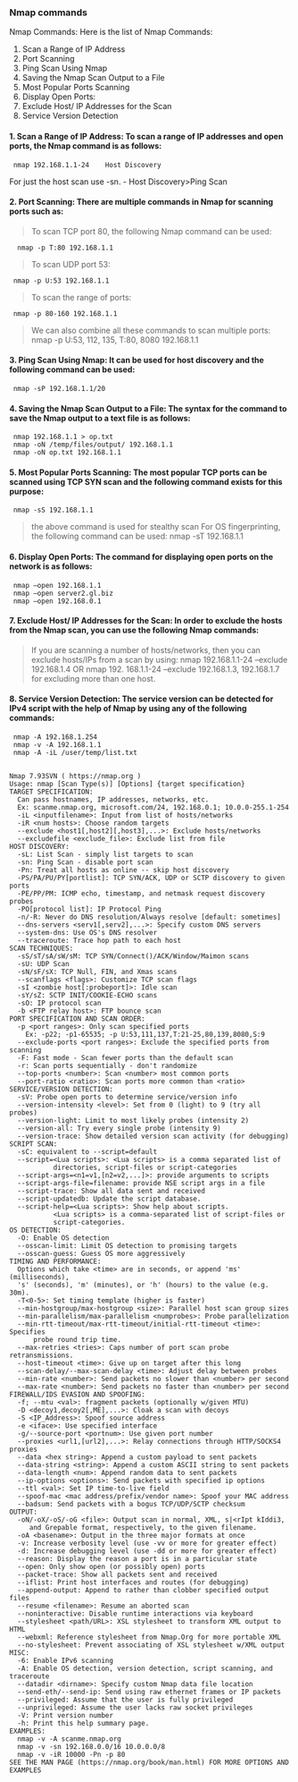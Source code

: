 ### Nmap commands

Nmap Commands:
Here is the list of Nmap Commands:

1. Scan a Range of IP Address
2. Port Scanning
3. Ping Scan Using Nmap
4. Saving the Nmap Scan Output to a File
5. Most Popular Ports Scanning
6. Display Open Ports:
7. Exclude Host/ IP Addresses for the Scan
8. Service Version Detection

#### 1. Scan a Range of IP Address: To scan a range of IP addresses and open ports, the Nmap command is as follows:
     nmap 192.168.1.1-24    Host Discovery
For just the host scan use -sn. - Host Discovery>Ping Scan
#### 2. Port Scanning: There are multiple commands in Nmap for scanning ports such as:
>   To scan TCP port 80, the following Nmap command can be used:

      nmap -p T:80 192.168.1.1

>   To scan UDP port 53:

     nmap -p U:53 192.168.1.1

 >    To scan the range of ports:

     nmap -p 80-160 192.168.1.1
>    We can also combine all these commands to scan multiple ports:
     nmap -p U:53, 112, 135, T:80, 8080 192.168.1.1
     
#### 3. Ping Scan Using Nmap: It can be used for host discovery and the following command can be used:
     nmap -sP 192.168.1.1/20
     
#### 4. Saving the Nmap Scan Output to a File: The syntax for the command to save the Nmap output to a text file is as follows:
     nmap 192.168.1.1 > op.txt
     nmap -oN /temp/files/output/ 192.168.1.1
     nmap -oN op.txt 192.168.1.1
      
#### 5. Most Popular Ports Scanning: The most popular TCP ports can be scanned using TCP SYN scan and the following command exists for this purpose:
     nmap -sS 192.168.1.1
>    the above command is used for stealthy scan
>    For OS fingerprinting, the following command can be used:
     nmap -sT 192.168.1.1
     
#### 6. Display Open Ports: The command for displaying open ports on the network is as follows:
     nmap –open 192.168.1.1
     nmap –open server2.gl.biz
     nmap –open 192.168.0.1
#### 7. Exclude Host/ IP Addresses for the Scan: In order to exclude the hosts from the Nmap scan, you can use the following Nmap commands:
>    If you are scanning a number of hosts/networks, then you can exclude hosts/IPs from a scan by using:
     nmap 192.168.1.1-24 –exclude 192.168.1.4
     OR
     nmap 192. 168.1.1-24 –exclude 192.168.1.3, 192.168.1.7   for excluding more than one host.

#### 8. Service Version Detection: The service version can be detected for IPv4 script with the help of Nmap by using any of the following commands:
     nmap -A 192.168.1.254
     nmap -v -A 192.168.1.1
     nmap -A -iL /user/temp/list.txt
     

```

Nmap 7.93SVN ( https://nmap.org )
Usage: nmap [Scan Type(s)] [Options] {target specification}
TARGET SPECIFICATION:
  Can pass hostnames, IP addresses, networks, etc.
  Ex: scanme.nmap.org, microsoft.com/24, 192.168.0.1; 10.0.0-255.1-254
  -iL <inputfilename>: Input from list of hosts/networks
  -iR <num hosts>: Choose random targets
  --exclude <host1[,host2][,host3],...>: Exclude hosts/networks
  --excludefile <exclude_file>: Exclude list from file
HOST DISCOVERY:
  -sL: List Scan - simply list targets to scan
  -sn: Ping Scan - disable port scan
  -Pn: Treat all hosts as online -- skip host discovery
  -PS/PA/PU/PY[portlist]: TCP SYN/ACK, UDP or SCTP discovery to given ports
  -PE/PP/PM: ICMP echo, timestamp, and netmask request discovery probes
  -PO[protocol list]: IP Protocol Ping
  -n/-R: Never do DNS resolution/Always resolve [default: sometimes]
  --dns-servers <serv1[,serv2],...>: Specify custom DNS servers
  --system-dns: Use OS's DNS resolver
  --traceroute: Trace hop path to each host
SCAN TECHNIQUES:
  -sS/sT/sA/sW/sM: TCP SYN/Connect()/ACK/Window/Maimon scans
  -sU: UDP Scan
  -sN/sF/sX: TCP Null, FIN, and Xmas scans
  --scanflags <flags>: Customize TCP scan flags
  -sI <zombie host[:probeport]>: Idle scan
  -sY/sZ: SCTP INIT/COOKIE-ECHO scans
  -sO: IP protocol scan
  -b <FTP relay host>: FTP bounce scan
PORT SPECIFICATION AND SCAN ORDER:
  -p <port ranges>: Only scan specified ports
    Ex: -p22; -p1-65535; -p U:53,111,137,T:21-25,80,139,8080,S:9
  --exclude-ports <port ranges>: Exclude the specified ports from scanning
  -F: Fast mode - Scan fewer ports than the default scan
  -r: Scan ports sequentially - don't randomize
  --top-ports <number>: Scan <number> most common ports
  --port-ratio <ratio>: Scan ports more common than <ratio>
SERVICE/VERSION DETECTION:
  -sV: Probe open ports to determine service/version info
  --version-intensity <level>: Set from 0 (light) to 9 (try all probes)
  --version-light: Limit to most likely probes (intensity 2)
  --version-all: Try every single probe (intensity 9)
  --version-trace: Show detailed version scan activity (for debugging)
SCRIPT SCAN:
  -sC: equivalent to --script=default
  --script=<Lua scripts>: <Lua scripts> is a comma separated list of
           directories, script-files or script-categories
  --script-args=<n1=v1,[n2=v2,...]>: provide arguments to scripts
  --script-args-file=filename: provide NSE script args in a file
  --script-trace: Show all data sent and received
  --script-updatedb: Update the script database.
  --script-help=<Lua scripts>: Show help about scripts.
           <Lua scripts> is a comma-separated list of script-files or
           script-categories.
OS DETECTION:
  -O: Enable OS detection
  --osscan-limit: Limit OS detection to promising targets
  --osscan-guess: Guess OS more aggressively
TIMING AND PERFORMANCE:
  Options which take <time> are in seconds, or append 'ms' (milliseconds),
  's' (seconds), 'm' (minutes), or 'h' (hours) to the value (e.g. 30m).
  -T<0-5>: Set timing template (higher is faster)
  --min-hostgroup/max-hostgroup <size>: Parallel host scan group sizes
  --min-parallelism/max-parallelism <numprobes>: Probe parallelization
  --min-rtt-timeout/max-rtt-timeout/initial-rtt-timeout <time>: Specifies
      probe round trip time.
  --max-retries <tries>: Caps number of port scan probe retransmissions.
  --host-timeout <time>: Give up on target after this long
  --scan-delay/--max-scan-delay <time>: Adjust delay between probes
  --min-rate <number>: Send packets no slower than <number> per second
  --max-rate <number>: Send packets no faster than <number> per second
FIREWALL/IDS EVASION AND SPOOFING:
  -f; --mtu <val>: fragment packets (optionally w/given MTU)
  -D <decoy1,decoy2[,ME],...>: Cloak a scan with decoys
  -S <IP_Address>: Spoof source address
  -e <iface>: Use specified interface
  -g/--source-port <portnum>: Use given port number
  --proxies <url1,[url2],...>: Relay connections through HTTP/SOCKS4 proxies
  --data <hex string>: Append a custom payload to sent packets
  --data-string <string>: Append a custom ASCII string to sent packets
  --data-length <num>: Append random data to sent packets
  --ip-options <options>: Send packets with specified ip options
  --ttl <val>: Set IP time-to-live field
  --spoof-mac <mac address/prefix/vendor name>: Spoof your MAC address
  --badsum: Send packets with a bogus TCP/UDP/SCTP checksum
OUTPUT:
  -oN/-oX/-oS/-oG <file>: Output scan in normal, XML, s|<rIpt kIddi3,
     and Grepable format, respectively, to the given filename.
  -oA <basename>: Output in the three major formats at once
  -v: Increase verbosity level (use -vv or more for greater effect)
  -d: Increase debugging level (use -dd or more for greater effect)
  --reason: Display the reason a port is in a particular state
  --open: Only show open (or possibly open) ports
  --packet-trace: Show all packets sent and received
  --iflist: Print host interfaces and routes (for debugging)
  --append-output: Append to rather than clobber specified output files
  --resume <filename>: Resume an aborted scan
  --noninteractive: Disable runtime interactions via keyboard
  --stylesheet <path/URL>: XSL stylesheet to transform XML output to HTML
  --webxml: Reference stylesheet from Nmap.Org for more portable XML
  --no-stylesheet: Prevent associating of XSL stylesheet w/XML output
MISC:
  -6: Enable IPv6 scanning
  -A: Enable OS detection, version detection, script scanning, and traceroute
  --datadir <dirname>: Specify custom Nmap data file location
  --send-eth/--send-ip: Send using raw ethernet frames or IP packets
  --privileged: Assume that the user is fully privileged
  --unprivileged: Assume the user lacks raw socket privileges
  -V: Print version number
  -h: Print this help summary page.
EXAMPLES:
  nmap -v -A scanme.nmap.org
  nmap -v -sn 192.168.0.0/16 10.0.0.0/8
  nmap -v -iR 10000 -Pn -p 80
SEE THE MAN PAGE (https://nmap.org/book/man.html) FOR MORE OPTIONS AND EXAMPLES
```
